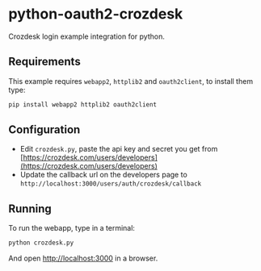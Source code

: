 # python-oauth2-crozdesk

Crozdesk login example integration for python.

## Requirements

This example requires `webapp2`, `httplib2` and `oauth2client`, to install them type:
```bash
pip install webapp2 httplib2 oauth2client
```

## Configuration

- Edit `crozdesk.py`, paste the api key and secret you get from [https://crozdesk.com/users/developers](https://crozdesk.com/users/developers)
- Update the callback url on the developers page to `http://localhost:3000/users/auth/crozdesk/callback`

## Running

To run the webapp, type in a terminal:
```bash
python crozdesk.py
```

And open [http://localhost:3000](http://localhost:3000) in a browser.
